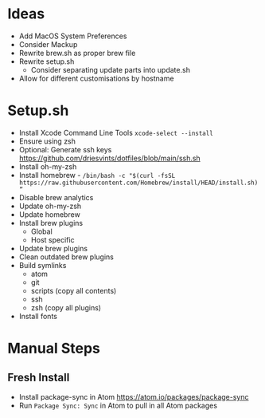 # Ideas
- Add MacOS System Preferences
- Consider Mackup
- Rewrite brew.sh as proper brew file
- Rewrite setup.sh
    - Consider separating update parts into update.sh
- Allow for different customisations by hostname

# Setup.sh
- Install Xcode Command Line Tools `xcode-select --install`
- Ensure using zsh
- Optional: Generate ssh keys https://github.com/driesvints/dotfiles/blob/main/ssh.sh
- Install oh-my-zsh
- Install homebrew - `/bin/bash -c "$(curl -fsSL https://raw.githubusercontent.com/Homebrew/install/HEAD/install.sh)”`
- Disable brew analytics
- Update oh-my-zsh
- Update homebrew
- Install brew plugins
  - Global
  - Host specific
- Update brew plugins
- Clean outdated brew plugins
- Build symlinks
  - atom
  - git
  - scripts (copy all contents)
  - ssh
  - zsh (copy all plugins)
- Install fonts

# Manual Steps

## Fresh Install
- Install package-sync in Atom https://atom.io/packages/package-sync
- Run `Package Sync: Sync` in Atom to pull in all Atom packages
